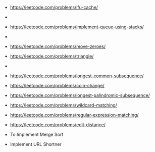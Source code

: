 - https://leetcode.com/problems/lfu-cache/
- 

- https://leetcode.com/problems/implement-queue-using-stacks/
-
- https://leetcode.com/problems/move-zeroes/
- https://leetcode.com/problems/triangle/
- 
- https://leetcode.com/problems/longest-common-subsequence/
- https://leetcode.com/problems/coin-change/
- https://leetcode.com/problems/longest-palindromic-subsequence/
- https://leetcode.com/problems/wildcard-matching/
- https://leetcode.com/problems/regular-expression-matching/
- https://leetcode.com/problems/edit-distance/
- To Implement Merge Sort
- Implement URL Shortner

